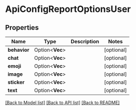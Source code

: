 # ApiConfigReportOptionsUser

## Properties

Name | Type | Description | Notes
------------ | ------------- | ------------- | -------------
**behavior** | Option<**Vec<String>**> |  | [optional]
**chat** | Option<**Vec<String>**> |  | [optional]
**emoji** | Option<**Vec<String>**> |  | [optional]
**image** | Option<**Vec<String>**> |  | [optional]
**sticker** | Option<**Vec<String>**> |  | [optional]
**text** | Option<**Vec<String>**> |  | [optional]

[[Back to Model list]](../README.md#documentation-for-models) [[Back to API list]](../README.md#documentation-for-api-endpoints) [[Back to README]](../README.md)



